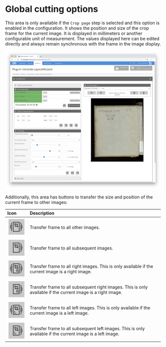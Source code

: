 # Global cutting options

This area is only available if the `Crop page` step is selected and this option is enabled in the configuration. It shows the position and size of the crop frame for the current image. It is displayed in millimeters or another configurable unit of measurement. The values displayed here can be edited directly and always remain synchronous with the frame in the image display.

![Global cutting options with the associated options](../../../../.gitbook/assets/intranda_step_crop_07.png)

Additionally, this area has buttons to transfer the size and position of the current frame to other images:

| Icon | Description |
| :--- | :--- |
| ![](../../../../.gitbook/assets/intranda_step_crop_30.png)  | Transfer frame to all other images. |
| ![](../../../../.gitbook/assets/intranda_step_crop_31.png)  | Transfer frame to all subsequent images. |
| ![](../../../../.gitbook/assets/intranda_step_crop_41.png)  | Transfer frame to all right images. This is only available if the current image is a right image. |
| ![](../../../../.gitbook/assets/intranda_step_crop_42.png)  | Transfer frame to all subsequent right images. This is only available if the current image is a right image. |
| ![](../../../../.gitbook/assets/intranda_step_crop_32.png)  | Transfer frame to all left images. This is only available if the current image is a left image. |
| ![](../../../../.gitbook/assets/intranda_step_crop_33.png)  | Transfer frame to all subsequent left images. This is only available if the current image is a left image. |
